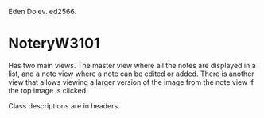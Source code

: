 Eden Dolev.
ed2566.

NoteryW3101
===========
Has two main views. The master view where all the notes are displayed in a list, and a note view where a note can be edited or added.
There is another view that allows viewing a larger version of the image from the note view if the top image is clicked.

Class descriptions are in headers.
